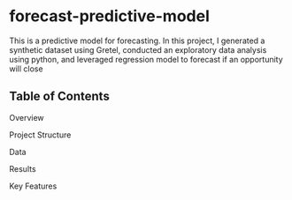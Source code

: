 # forecast-predictive-model
This is a predictive model for forecasting. In this project, I generated a synthetic dataset using Gretel, conducted an exploratory data analysis using python, and leveraged regression model to forecast if an opportunity will close 

## Table of Contents
Overview

Project Structure

Data

Results

Key Features



